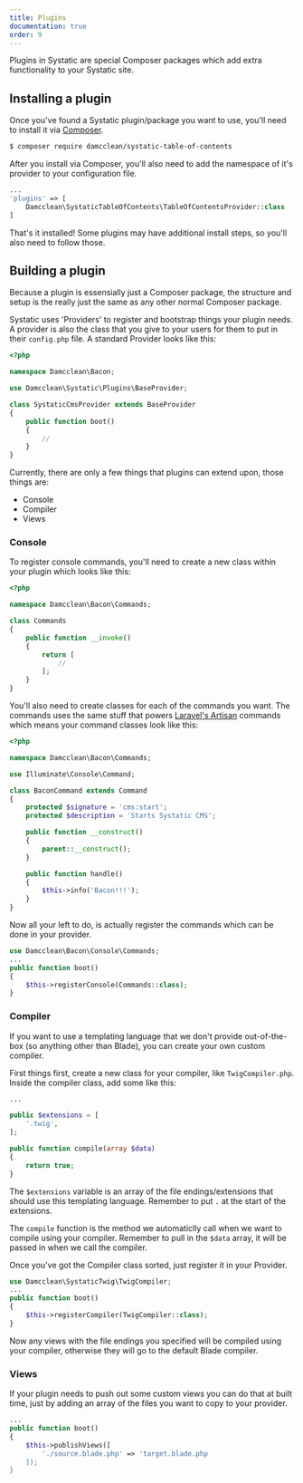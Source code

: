 ```yaml
---
title: Plugins
documentation: true
order: 9
---
```


Plugins in Systatic are special Composer packages which add extra functionality to your Systatic site.

## Installing a plugin
Once you've found a Systatic plugin/package you want to use, you'll need to install it via [Composer](https://getcomposer.org/).

```bash
$ composer require damcclean/systatic-table-of-contents
```

After you install via Composer, you'll also need to add the namespace of it's provider to your configuration file.

```php
...
'plugins' => [
	Damcclean\SystaticTableOfContents\TableOfContentsProvider::class
]
```

That's it installed! Some plugins may have additional install steps, so you'll also need to follow those.

## Building a plugin

Because a plugin is essensially just a Composer package, the structure and setup is the really just the same as any other normal Composer package.

Systatic uses 'Providers' to register and bootstrap things your plugin needs. A provider is also the class that you give to your users for them to put in their `config.php` file. A standard Provider looks like this:

```php
<?php

namespace Damcclean\Bacon;

use Damcclean\Systatic\Plugins\BaseProvider;

class SystaticCmsProvider extends BaseProvider
{
	public function boot()
	{
		//
	}
}

```

Currently, there are only a few things that plugins can extend upon, those things are:
* Console
* Compiler
* Views

### Console

To register console commands, you'll need to create a new class within your plugin which looks like this:

```php
<?php

namespace Damcclean\Bacon\Commands;

class Commands
{
    public function __invoke()
    {
        return [
        	//
        ];
    }
}
```

You'll also need to create classes for each of the commands you want. The commands uses the same stuff that powers [Laravel's Artisan](https://laravel.com/docs/5.8/artisan) commands which means your command classes look like this:

```php
<?php

namespace Damcclean\Bacon\Commands;

use Illuminate\Console\Command;

class BaconCommand extends Command
{
    protected $signature = 'cms:start';
    protected $description = 'Starts Systatic CMS';

    public function __construct()
    {
        parent::__construct();
    }

    public function handle()
    {
        $this->info('Bacon!!!');
    }
}
```

Now all your left to do, is actually register the commands which can be done in your provider.

```php
use Damcclean\Bacon\Console\Commands;
...
public function boot()
{
	$this->registerConsole(Commands::class);
}
```

### Compiler

If you want to use a templating language that we don't provide out-of-the-box (so anything other than Blade), you can create your own custom compiler.

First things first, create a new class for your compiler, like `TwigCompiler.php`. Inside the compiler class, add some like this:

```php
...

public $extensions = [
	'.twig',
];

public function compile(array $data)
{
	return true;
}
```

The `$extensions` variable is an array of the file endings/extensions that should use this templating language. Remember to put `.` at the start of the extensions.

The `compile` function is the method we automaticlly call when we want to compile using your compiler. Remember to pull in the `$data` array, it will be passed in when we call the compiler.

Once you've got the Compiler class sorted, just register it in your Provider.

```php
use Damcclean\SystaticTwig\TwigCompiler;
...
public function boot()
{
	$this->registerCompiler(TwigCompiler::class);
}
```

Now any views with the file endings you specified will be compiled using your compiler, otherwise they will go to the default Blade compiler.

### Views

If your plugin needs to push out some custom views you can do that at built time, just by adding an array of the files you want to copy to your provider.

```php
...
public function boot()
{
	$this->publishViews([
		'./source.blade.php' => 'target.blade.php
	]);
}
```
